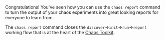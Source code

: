 Congratulations! You've seen how you can use the `chaos report` command to turn the output of your chaos experiments into great looking reports for everyone to learn from. 

The `chaos report` command closes the `discover`->`init`->`run`->`report` working flow that is at the heart of the [Chaos Toolkit](http://chaostoolkit.org/). 
